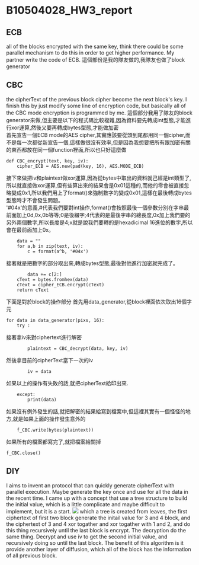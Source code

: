 # B10504028_HW3_report
## ECB
all of the blocks encrypted with the same key, think there could be some parallel mechanism to do this in order to get higher performance.
My partner write the code of ECB.
這個部份是我的隊友做的,我隊友也做了block generator
## CBC
the cipherText of the previous block cipher become the next block's key.
I finish this by just modify some line of encryption code, but basically all of the CBC mode encryption is programmed by me.
這個部分我用了隊友的block generator來做,但主要是以下的程式碼比較複雜,因為資料要先轉成int型態,才能進行xor運算,然後又要再轉成bytes型態,才能做加密  
首先宣告一個ECB mode的AES cipher,其實應該要從頭到尾都用同一個cipher,而不是每一次都從新宣告一個,這樣做很沒有效率,但是因為我想要把所有跟加密有關的東西都放在同一個function裡面,所以也只好這麼做
```python=
def CBC_encrypt(text, key, iv):
    cipher_ECB = AES.new(pad(key, 16), AES.MODE_ECB)
```
接下來做把iv和plaintext做xor運算,因為從bytes中取出的資料就己經是int類型了,所以就直接做xor運算,但有些算出來的結果會是0x01這種的,而他的零會被直接忽略變成0x1,所以我們用上了format()來強制數字的變成0x01,這樣在最後轉成bytes型態時才不會發生問題。    
'#04x'的意義,#代表我們要對int操作,format()會按照最後一個參數分別在字串最前面加上0d,0x,0b等等;0是後綴字;4代表的是最後字串的總長度,0x加上我們要的另外兩個數字,所以長度是4;x就是說我們要轉的是hexadicimal 16進位的數字,所以會在最前面加上0x。
```python=
    data = ""
    for a,b in zip(text, iv):
        c = format(a^b, '#04x')
```
接著就是把數字的部分取出來,轉成bytes型態,最後對他進行加密就完成了。
```python=
        data += c[2:]
    cText = bytes.fromhex(data)
    cText = cipher_ECB.encrypt(cText)
    return cText
```
下面是對於block的操作部分
首先用data_generator,從block裡面依次取出16個字元
```python=
for data in data_generator(pixs, 16): 
    try :
```
接著拿iv來對ciphertext進行解密
```python=
        plaintext = CBC_decrypt(data, key, iv)
```
然後拿目前的cipherText當下一次的iv
```python=
        iv = data
```
如果以上的操作有失敗的話,就把cipherText給印出來.
```python=
    except:
        print(data)
```
如果沒有例外發生的話,就把解密的結果給寫到檔案中,但這裡其實有一個怪怪的地方,就是如果上面的操作發生意外的
```python=
    f_CBC.write(bytes(plaintext))
```
如果所有的檔案都寫完了,就把檔案給關掉
```python=
f_CBC.close()

```
## DIY
I aims to invent an protocol that can quickly generate cipherText with parallel execution. Maybe generate the key once and use for all the data in the recent time.
I came up with a concept that use a tree structure to build the initial value, which is a little complicate and maybe difficult to implement, but it is a start.
![](https://i.imgur.com/XoHPuDu.png)
which a tree is created from leaves, the first ciphertext of first two block generate the initail value for 3 and 4 block, and the ciphertext of 3 and 4 xor togather and xor togather with 1 and 2, and do this thing recursively until the last block is encrypt.
The decryption do the same thing. Decrypt and use iv to get the second initial value, and recursively doing so until the last block.
The benefit of this algorithm is it provide another layer of diffusion, which all of the block has the information of all previous block.